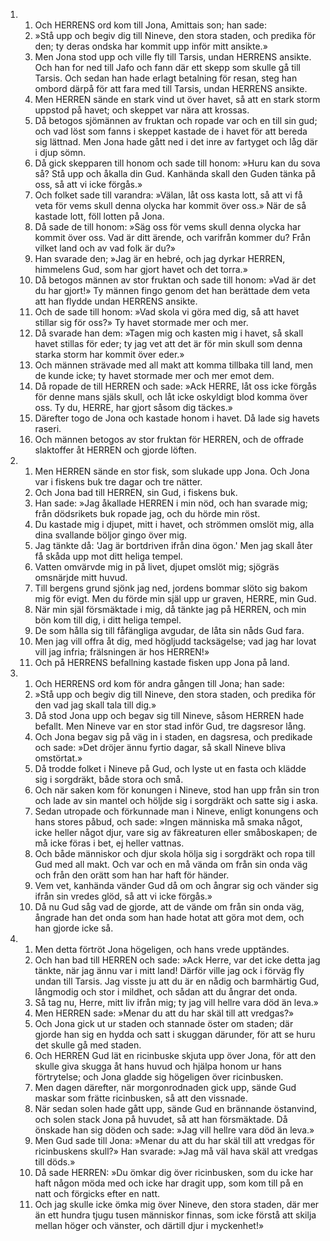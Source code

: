 <ol>
  <li>
    <ol>
      <li>Och HERRENS ord kom till Jona, Amittais son; han sade:</li>
      <li>»Stå upp och begiv dig till Nineve, den stora staden, och predika för den; ty deras ondska har kommit upp inför mitt ansikte.»</li>
      <li>Men Jona stod upp och ville fly till Tarsis, undan HERRENS ansikte.  Och han for ned till Jafo och fann där ett skepp som skulle gå till Tarsis.  Och sedan han hade erlagt betalning för resan, steg han ombord därpå för att fara med till Tarsis, undan HERRENS ansikte.</li>
      <li>Men HERREN sände en stark vind ut över havet, så att en stark storm uppstod på havet; och skeppet var nära att krossas.</li>
      <li>Då betogos sjömännen av fruktan och ropade var och en till sin gud; och vad löst som fanns i skeppet kastade de i havet för att bereda sig lättnad.  Men Jona hade gått ned i det inre av fartyget och låg där i djup sömn.</li>
      <li>Då gick skepparen till honom och sade till honom: »Huru kan du sova så?  Stå upp och åkalla din Gud.  Kanhända skall den Guden tänka på oss, så att vi icke förgås.»</li>
      <li>Och folket sade till varandra: »Välan, låt oss kasta lott, så att vi få veta för vems skull denna olycka har kommit över oss.» När de så kastade lott, föll lotten på Jona.</li>
      <li>Då sade de till honom: »Säg oss för vems skull denna olycka har kommit över oss.  Vad är ditt ärende, och varifrån kommer du? Från vilket land och av vad folk är du?»</li>
      <li>Han svarade den; »Jag är en hebré, och jag dyrkar HERREN, himmelens Gud, som har gjort havet och det torra.»</li>
      <li>Då betogos männen av stor fruktan och sade till honom: »Vad är det du har gjort!»  Ty männen fingo genom det han berättade dem veta att han flydde undan HERRENS ansikte.</li>
      <li>Och de sade till honom: »Vad skola vi göra med dig, så att havet stillar sig för oss?»  Ty havet stormade mer och mer.</li>
      <li>Då svarade han dem: »Tagen mig och kasten mig i havet, så skall havet stillas för eder; ty jag vet att det är för min skull som denna starka storm har kommit över eder.»</li>
      <li>Och männen strävade med all makt att komma tillbaka till land, men de kunde icke; ty havet stormade mer och mer emot dem.</li>
      <li>Då ropade de till HERREN och sade: »Ack HERRE, låt oss icke förgås för denne mans själs skull, och låt icke oskyldigt blod komma över oss.  Ty du, HERRE, har gjort såsom dig täckes.»</li>
      <li>Därefter togo de Jona och kastade honom i havet.  Då lade sig havets raseri.</li>
      <li>Och männen betogos av stor fruktan för HERREN, och de offrade slaktoffer åt HERREN och gjorde löften.</li>
    </ol>
  </li>
  <li>
    <ol>
      <li>Men HERREN sände en stor fisk, som slukade upp Jona.  Och Jona var i fiskens buk tre dagar och tre nätter.</li>
      <li>Och Jona bad till HERREN, sin Gud, i fiskens buk.</li>
      <li>Han sade: »Jag åkallade HERREN i min nöd, och han svarade mig; från dödsrikets buk ropade jag, och du hörde min röst.</li>
      <li>Du kastade mig i djupet, mitt i havet, och strömmen omslöt mig, alla dina svallande böljor gingo över mig.</li>
      <li>Jag tänkte då: 'Jag är bortdriven ifrån dina ögon.' Men jag skall åter få skåda upp mot ditt heliga tempel.</li>
      <li>Vatten omvärvde mig in på livet, djupet omslöt mig; sjögräs omsnärjde mitt huvud.</li>
      <li>Till bergens grund sjönk jag ned, jordens bommar slöto sig bakom mig för evigt. Men du förde min själ upp ur graven, HERRE, min Gud.</li>
      <li>När min själ försmäktade i mig, då tänkte jag på HERREN, och min bön kom till dig, i ditt heliga tempel.</li>
      <li>De som hålla sig till fåfängliga avgudar, de låta sin nåds Gud fara.</li>
      <li>Men jag vill offra åt dig, med högljudd tacksägelse; vad jag har lovat vill jag infria; frälsningen är hos HERREN!»</li>
      <li>Och på HERRENS befallning kastade fisken upp Jona på land.</li>
    </ol>
  </li>
  <li>
    <ol>
      <li>Och HERRENS ord kom för andra gången till Jona; han sade:</li>
      <li>»Stå upp och begiv dig till Nineve, den stora staden, och predika för den vad jag skall tala till dig.»</li>
      <li>Då stod Jona upp och begav sig till Nineve, såsom HERREN hade befallt.  Men Nineve var en stor stad inför Gud, tre dagsresor lång.</li>
      <li>Och Jona begav sig på väg in i staden, en dagsresa, och predikade och sade: »Det dröjer ännu fyrtio dagar, så skall Nineve bliva omstörtat.»</li>
      <li>Då trodde folket i Nineve på Gud, och lyste ut en fasta och klädde sig i sorgdräkt, både stora och små.</li>
      <li>Och när saken kom för konungen i Nineve, stod han upp från sin tron och lade av sin mantel och höljde sig i sorgdräkt och satte sig i aska.</li>
      <li>Sedan utropade och förkunnade man i Nineve, enligt konungens och hans stores påbud, och sade: »Ingen människa må smaka något, icke heller något djur, vare sig av fäkreaturen eller småboskapen; de må icke föras i bet, ej heller vattnas.</li>
      <li>Och både människor och djur skola hölja sig i sorgdräkt och ropa till Gud med all makt.  Och var och en må vända om från sin onda väg och från den orätt som han har haft för händer.</li>
      <li>Vem vet, kanhända vänder Gud då om och ångrar sig och vänder sig ifrån sin vredes glöd, så att vi icke förgås.»</li>
      <li>Då nu Gud såg vad de gjorde, att de vände om från sin onda väg, ångrade han det onda som han hade hotat att göra mot dem, och han gjorde icke så.</li>
    </ol>
  </li>
  <li>
    <ol>
      <li>Men detta förtröt Jona högeligen, och hans vrede upptändes.</li>
      <li>Och han bad till HERREN och sade: »Ack Herre, var det icke detta jag tänkte, när jag ännu var i mitt land!  Därför ville jag ock i förväg fly undan till Tarsis.  Jag visste ju att du är en nådig och barmhärtig Gud, långmodig och stor i mildhet, och sådan att du ångrar det onda.</li>
      <li>Så tag nu, Herre, mitt liv ifrån mig; ty jag vill hellre vara död än leva.»</li>
      <li>Men HERREN sade: »Menar du att du har skäl till att vredgas?»</li>
      <li>Och Jona gick ut ur staden och stannade öster om staden; där gjorde han sig en hydda och satt i skuggan därunder, för att se huru det skulle gå med staden.</li>
      <li>Och HERREN Gud lät en ricinbuske skjuta upp över Jona, för att den skulle giva skugga åt hans huvud och hjälpa honom ur hans förtrytelse; och Jona gladde sig högeligen över ricinbusken.</li>
      <li>Men dagen därefter, när morgonrodnaden gick upp, sände Gud maskar som frätte ricinbusken, så att den vissnade.</li>
      <li>När sedan solen hade gått upp, sände Gud en brännande östanvind, och solen stack Jona på huvudet, så att han försmäktade.  Då önskade han sig döden och sade: »Jag vill hellre vara död än leva.»</li>
      <li>Men Gud sade till Jona: »Menar du att du har skäl till att vredgas för ricinbuskens skull?»  Han svarade: »Jag må väl hava skäl att vredgas till döds.»</li>
      <li>Då sade HERREN: »Du ömkar dig över ricinbusken, som du icke har haft någon möda med och icke har dragit upp, som kom till på en natt och förgicks efter en natt.</li>
      <li>Och jag skulle icke ömka mig över Nineve, den stora staden, där mer än ett hundra tjugu tusen människor finnas, som icke förstå att skilja mellan höger och vänster, och därtill djur i myckenhet!»</li>
    </ol>
  </li>
</ol>